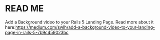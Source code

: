 # READ ME 

Add a Background video to your Rails 5 Landing Page. 
Read more about it here:https://medium.com/swlh/add-a-background-video-to-your-landing-page-in-rails-5-7b9c459023bc